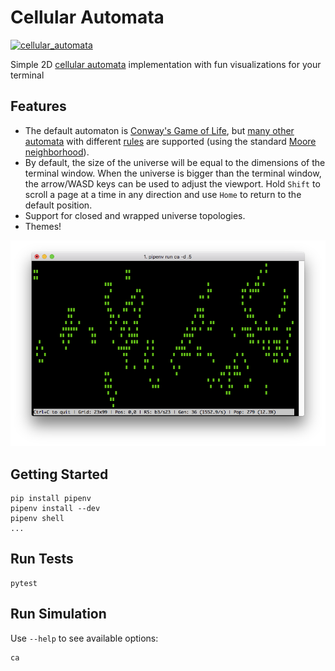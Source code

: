 # Cellular Automata

[![cellular_automata](https://circleci.com/gh/mconigliaro/cellular_automata.svg?style=svg)](https://circleci.com/gh/mconigliaro/cellular_automata)

Simple 2D [cellular automata](https://www.conwaylife.com/wiki/Cellular_automaton) implementation with fun visualizations for your terminal

## Features

- The default automaton is [Conway's Game of Life](https://www.conwaylife.com/wiki/Conway%27s_Game_of_Life), but [many other automata](https://www.conwaylife.com/wiki/List_of_Life-like_cellular_automata) with different [rules](https://www.conwaylife.com/wiki/Rulestring) are supported (using the standard [Moore neighborhood](https://www.conwaylife.com/wiki/Moore_neighbourhood)).
- By default, the size of the universe will be equal to the dimensions of the terminal window. When the universe is bigger than the terminal window, the arrow/WASD keys can be used to adjust the viewport. Hold `Shift` to scroll a page at a time in any direction and use `Home` to return to the default position.
- Support for closed and wrapped universe topologies.
- Themes!

![](screenshots/1.png)

## Getting Started

    pip install pipenv
    pipenv install --dev
    pipenv shell
    ...

## Run Tests

    pytest

## Run Simulation

Use `--help` to see available options:

    ca
